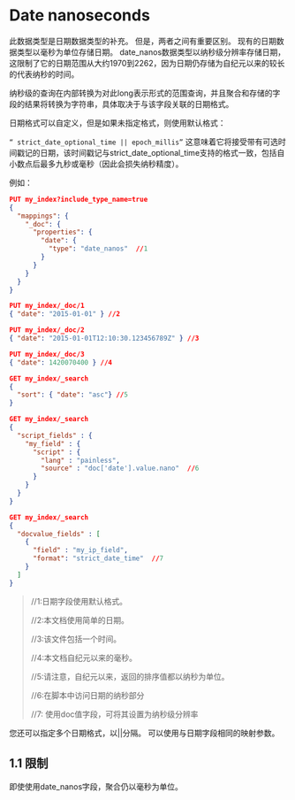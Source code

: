 # Date nanoseconds

此数据类型是日期数据类型的补充。 但是，两者之间有重要区别。 现有的日期数据类型以毫秒为单位存储日期。 date_nanos数据类型以纳秒级分辨率存储日期，这限制了它的日期范围从大约1970到2262，因为日期仍存储为自纪元以来的较长的代表纳秒的时间。

纳秒级的查询在内部转换为对此long表示形式的范围查询，并且聚合和存储的字段的结果将转换为字符串，具体取决于与该字段关联的日期格式。

日期格式可以自定义，但是如果未指定格式，则使用默认格式：

`“ strict_date_optional_time || epoch_millis”`
这意味着它将接受带有可选时间戳记的日期，该时间戳记与strict_date_optional_time支持的格式一致，包括自小数点后最多九秒或毫秒（因此会损失纳秒精度）。

例如：

```json
PUT my_index?include_type_name=true
{
  "mappings": {
    "_doc": {
      "properties": {
        "date": {
          "type": "date_nanos"  //1
        }
      }
    }
  }
}

PUT my_index/_doc/1
{ "date": "2015-01-01" } //2

PUT my_index/_doc/2
{ "date": "2015-01-01T12:10:30.123456789Z" } //3

PUT my_index/_doc/3
{ "date": 1420070400 } //4

GET my_index/_search
{
  "sort": { "date": "asc"} //5
}

GET my_index/_search
{
  "script_fields" : {
    "my_field" : {
      "script" : {
        "lang" : "painless",
        "source" : "doc['date'].value.nano"  //6
      }
    }
  }
}

GET my_index/_search
{
  "docvalue_fields" : [
    {
      "field" : "my_ip_field",
      "format": "strict_date_time"  //7
    }
  ]
}
```

> //1:日期字段使用默认格式。
>
>
> //2:本文档使用简单的日期。
>
>
> //3:该文件包括一个时间。
>
>
> //4:本文档自纪元以来的毫秒。
>
>
> //5:请注意，自纪元以来，返回的排序值都以纳秒为单位。
>
>
> //6:在脚本中访问日期的纳秒部分
>
>
> //7: 使用doc值字段，可将其设置为纳秒级分辨率

您还可以指定多个日期格式，以||分隔。 可以使用与日期字段相同的映射参数。

## 1.1 限制

即使使用date_nanos字段，聚合仍以毫秒为单位。

 